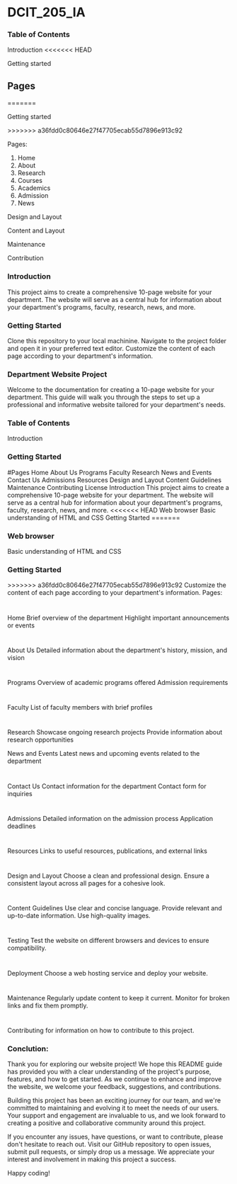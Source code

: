 # DCIT_205_IA
<body>
<h3>
Table of Contents
</h3>

<p>
 Introduction
<<<<<<< HEAD
 </p>

  <p>
    Getting started
  </p>

<h2>Pages</h2>
=======
</p>
<p>
Getting started
</p>
<p>
>>>>>>> a36fdd0c80646e27f47705ecab55d7896e913c92

 <div>
  Pages:
  
  1. Home
  2. About
  3. Research
  4. Courses
  5. Academics
  6. Admission
  7. News
   


</div>
  
  <p> 
  Design and Layout
   </p>
   <p>
   Content and Layout
   </p>
   <p>
   Maintenance
   </p>
   <p>
   Contribution
   </p>


<h3>Introduction</h3>
This project aims to create a comprehensive 10-page website for your department. The website will serve as a central hub for information about your department's programs, faculty, research, news, and more.

<h3>Getting Started</h3>
Clone this repository to your local machinine.
Navigate to the project folder and open it in your preferred text editor.
Customize the content of each page according to your department's information.


<h3>Department Website Project</h3>
Welcome to the documentation for creating a 10-page website for your department. This guide will walk you through the steps to set up a professional and informative website tailored for your department's needs.

<h3>Table of Contents</h3>
Introduction

<h3>Getting Started</h3>
#Pages
Home
About Us
Programs
Faculty
Research
News and Events
Contact Us
Admissions
Resources
Design and Layout
Content Guidelines
Maintenance
Contributing
License
Introduction
This project aims to create a comprehensive 10-page website for your department. The website will serve as a central hub for information about your department's programs, faculty, research, news, and more.
<<<<<<< HEAD
Web browser
Basic understanding of HTML and CSS
Getting Started
=======

<h3>Web browser</h3>
Basic understanding of HTML and CSS

<h3>Getting Started</h3>
>>>>>>> a36fdd0c80646e27f47705ecab55d7896e913c92
Customize the content of each page according to your department's information.
Pages:

#
Home
Brief overview of the department
Highlight important announcements or events

#
About Us
Detailed information about the department's history, mission, and vision

#
Programs
Overview of academic programs offered
Admission requirements

#
Faculty
List of faculty members with brief profiles

#
Research
Showcase ongoing research projects
Provide information about research opportunities

News and Events
Latest news and upcoming events related to the department

#
Contact Us
Contact information for the department
Contact form for inquiries

#
Admissions
Detailed information on the admission process
Application deadlines

#
Resources
Links to useful resources, publications, and external links

#
Design and Layout
Choose a clean and professional design.
Ensure a consistent layout across all pages for a cohesive look.

#
Content Guidelines
Use clear and concise language.
Provide relevant and up-to-date information.
Use high-quality images.

#
Testing
Test the website on different browsers and devices to ensure compatibility.

#
Deployment
Choose a web hosting service and deploy your website.

#
Maintenance
Regularly update content to keep it current.
Monitor for broken links and fix them promptly.

#
Contributing
for information on how to contribute to this project.


<h3>Conclution:</h3>
Thank you for exploring our website project! We hope this README guide has provided you with a clear understanding of the project's purpose, features, and how to get started. As we continue to enhance and improve the website, we welcome your feedback, suggestions, and contributions.

Building this project has been an exciting journey for our team, and we're committed to maintaining and evolving it to meet the needs of our users. Your support and engagement are invaluable to us, and we look forward to creating a positive and collaborative community around this project.

If you encounter any issues, have questions, or want to contribute, please don't hesitate to reach out. Visit our GitHub repository to open issues, submit pull requests, or simply drop us a message. We appreciate your interest and involvement in making this project a success.

Happy coding!
</body>
